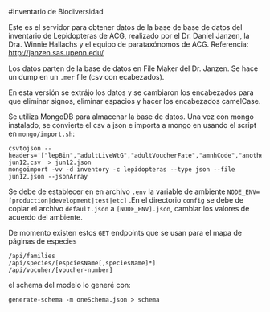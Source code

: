 #Inventario de Biodiversidad

Este es el servidor para obtener datos de la base de base de datos del inventario de Lepidopteras de ACG, realizado por el Dr. Daniel Janzen, la Dra. Winnie Hallachs y el equipo de parataxónomos de ACG. 
Referencia: http://janzen.sas.upenn.edu/ 

Los datos parten de la base de datos en File Maker del Dr. Janzen. Se hace un dump en un `.mer` file (csv con ecabezados).    

En esta versión se extrájo los datos y se cambiaron los encabezados para que eliminar signos, eliminar espacios y hacer los encabezados camelCase.  

Se utiliza MongoDB para almacenar la base de datos. Una vez con mongo instalado, se convierte el csv a json e importa a mongo en usando el script en `mongo/import.sh`: 
```
csvtojson --headers='["lepBin","adultLiveWtG","adultVoucherFate","amnhCode","anotherPara","barcodeLength","barcodeWithN","blank1","class","collectedGroup","collectedGroupTrait","collectionDate","collector","continent","country","dateDnaSample","dateStamp","detHerb","detHost","detHyperpara","detPara","dhjPlantColl","dhjParVoucher","dnaSampleTo","dump","east","elevation","entry","forewingLengthMm","foundAs","fpdes","gelatinCapsuleToWhom","herbEcloDate","herbPrepDate","herbPupDate","herbivoreComment","herbivoreFamily","herbivoreGenBankAcc","herbivoreGenusName","herbivoreSex","herbivoreSpecies","herbivoreSubfamily","herbivoreTribe","hostFamily","hostSpecies","hyperBin","hyperDhjParVoucher","hyperparasiteFamily","hyperparasiteSpecies","hyperparasiteSubfamily","idenBasisHerb","idenBasisHost","idenBasisPara","immatureParts","kingdom","latitude","locality","longitude","mostRecentDateNjTreeIdentified","multiple","north","numberWithinYear","order","otherVoucherNumber","paraBin","parasiteFamily","parasiteGenusName","parasiteOrder","parasiteSpecies","parasiteSubfamily","parasiteTribe","photo","phylum","plantNickname","primaryEcosystem","province","pupalLiveWtG","rearingOutcome","scannedPhoto","search","secondaryEcosystem","sector","specimenDepositedAt","stage","standardUnit","subtribe","timeStamp","type","voucher","whenEnter","whoEnterData","year"]' jun12.csv  > jun12.json
mongoimport -vv -d inventory -c lepidopteras --type json --file jun12.json --jsonArray 
```

Se debe de establecer en en archivo `.env` la variable de ambiente `NODE_ENV=[production|development|test|etc]` .En el directorio `config` se debe de copiar el archivo `default.json` a `[NODE_ENV].json`, cambiar los valores de acuerdo del ambiente.   

De momento existen estos `GET` endpoints que se usan para el mapa de páginas de especies 

```
/api/families      
/api/species/[espciesName[,speciesName]*]     
/api/vocuher/[voucher-number]
```


el schema del modelo lo generé con: 

`generate-schema -m oneSchema.json > schema`
